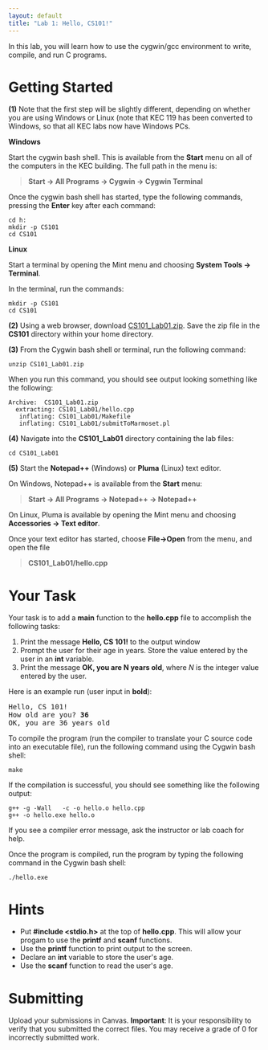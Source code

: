 ```yaml
---
layout: default
title: "Lab 1: Hello, CS101!"
---
```


In this lab, you will learn how to use the cygwin/gcc environment to write, compile, and run C programs.

Getting Started
===============

**(1)** Note that the first step will be slightly different, depending on whether you are using Windows or Linux (note that KEC 119 has been converted to Windows, so that all KEC labs now have Windows PCs.

**Windows**

Start the cygwin bash shell. This is available from the **Start** menu on all of the computers in the KEC building. The full path in the menu is:

> **Start &rarr; All Programs &rarr; Cygwin &rarr; Cygwin Terminal**

Once the cygwin bash shell has started, type the following commands, pressing the **Enter** key after each command:

    cd h:
    mkdir -p CS101
    cd CS101

**Linux**

Start a terminal by opening the Mint menu and choosing **System Tools &rarr; Terminal**.

In the terminal, run the commands:

    mkdir -p CS101
    cd CS101

**(2)** Using a web browser, download [CS101\_Lab01.zip](CS101_Lab01.zip). Save the zip file in the **CS101** directory within your home directory.

**(3)** From the Cygwin bash shell or terminal, run the following command:

    unzip CS101_Lab01.zip

When you run this command, you should see output looking something like the following:

    Archive:  CS101_Lab01.zip
      extracting: CS101_Lab01/hello.cpp
       inflating: CS101_Lab01/Makefile
       inflating: CS101_Lab01/submitToMarmoset.pl

**(4)** Navigate into the **CS101\_Lab01** directory containing the lab files:

    cd CS101_Lab01

**(5)** Start the **Notepad++** (Windows) or **Pluma** (Linux) text editor.

On Windows, Notepad++ is available from the **Start** menu:

> **Start &rarr; All Programs &rarr; Notepad++ &rarr; Notepad++**

On Linux, Pluma is available by opening the Mint menu and choosing **Accessories &rarr; Text editor**.

Once your text editor has started, choose **File&rarr;Open** from the menu, and open the file

> **CS101\_Lab01/hello.cpp**

Your Task
=========

Your task is to add a **main** function to the **hello.cpp** file to accomplish the following tasks:

1.  Print the message **Hello, CS 101!** to the output window
2.  Prompt the user for their age in years. Store the value entered by the user in an **int** variable.
3.  Print the message **OK, you are N years old**, where *N* is the integer value entered by the user.

Here is an example run (user input in **bold**):

<pre>
Hello, CS 101!
How old are you? <b>36</b>
OK, you are 36 years old
</pre>

To compile the program (run the compiler to translate your C source code into an executable file), run the following command using the Cygwin bash shell:

    make

If the compilation is successful, you should see something like the following output:

    g++ -g -Wall   -c -o hello.o hello.cpp
    g++ -o hello.exe hello.o

If you see a compiler error message, ask the instructor or lab coach for help.

Once the program is compiled, run the program by typing the following command in the Cygwin bash shell:

    ./hello.exe

Hints
=====

-   Put **#include &lt;stdio.h&gt;** at the top of **hello.cpp**. This will allow your progam to use the **printf** and **scanf** functions.
-   Use the **printf** function to print output to the screen.
-   Declare an **int** variable to store the user's age.
-   Use the **scanf** function to read the user's age.

Submitting
==========

Upload your submissions in Canvas.
<b>Important</b>: It is your responsibility to verify that you submitted the correct files.  You may receive a grade of 0 for incorrectly submitted work.
</div>
